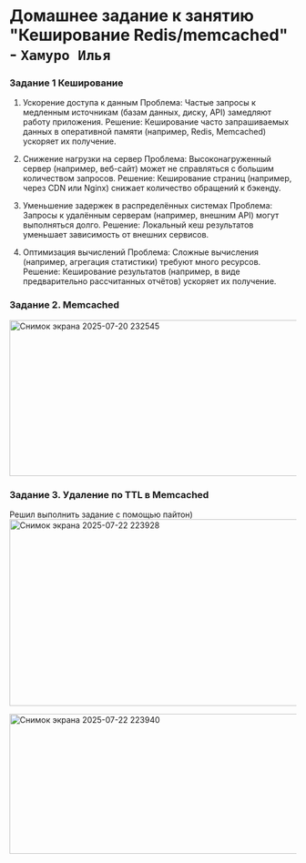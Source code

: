 # Домашнее задание к занятию "Кеширование Redis/memcached" - `Хамуро Илья`

### Задание 1 Кеширование
1. Ускорение доступа к данным
Проблема: Частые запросы к медленным источникам (базам данных, диску, API) замедляют работу приложения.
Решение: Кеширование часто запрашиваемых данных в оперативной памяти (например, Redis, Memcached) ускоряет их получение.

2. Снижение нагрузки на сервер
Проблема: Высоконагруженный сервер (например, веб-сайт) может не справляться с большим количеством запросов.
Решение: Кеширование страниц (например, через CDN или Nginx) снижает количество обращений к бэкенду.

3. Уменьшение задержек в распределённых системах
Проблема: Запросы к удалённым серверам (например, внешним API) могут выполняться долго.
Решение: Локальный кеш результатов уменьшает зависимость от внешних сервисов.

4. Оптимизация вычислений
Проблема: Сложные вычисления (например, агрегация статистики) требуют много ресурсов.
Решение: Кеширование результатов (например, в виде предварительно рассчитанных отчётов) ускоряет их получение.

### Задание 2. Memcached

<img width="814" height="274" alt="Снимок экрана 2025-07-20 232545" src="https://github.com/user-attachments/assets/f05ddef5-53a5-44dd-aee1-60fa479c6ea2" />

### Задание 3. Удаление по TTL в Memcached
Решил выполнить задание с помощью пайтон)
<img width="520" height="328" alt="Снимок экрана 2025-07-22 223928" src="https://github.com/user-attachments/assets/2a6e5c69-f0a4-4e89-b0f7-89a93925ebd4" />

<img width="895" height="246" alt="Снимок экрана 2025-07-22 223940" src="https://github.com/user-attachments/assets/5b8f3c87-0f5a-4cc6-99fc-cfc6467ec790" />
